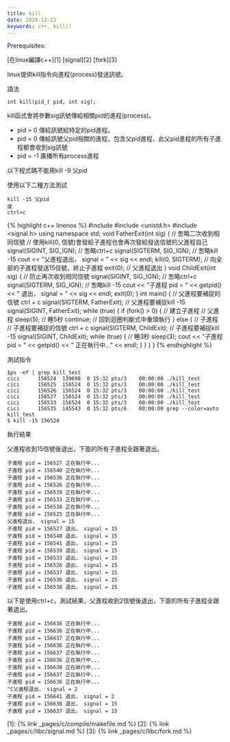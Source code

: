 ```yaml
---
title: kill
date: 2024-12-13
keywords: c++, kill()
---
```


Prerequisites:

[在linux編譯c++][1]
[signal][2]
[fork][3]

linux提供kill指令向進程(process)發送訊號。

語法
```
int kill(pid_t pid, int sig);
```
kill函式會將參數sig訊號傳給相關pid的進程(process)。

- pid > 0 傳給訊號給特定的pid進程。
- pid = 0 傳給訊號父pid相關的進程，包含父pid進程，此父pid進程的所有子進程都會收到sig訊號
- pid = -1 廣播所有process進程

以下程式碼<span class="mark">不能用kill -9 父pid</span>

使用以下二種方法測試
```
kill -15 父pid
或
ctrl+c
```

{% highlight c++ linenos %}
#include <iostream>
#include <unistd.h>
#include <signal.h>
using namespace std;
void FatherExit(int sig) {
  // 怱略二次收到相同信號
  // 使用kill(0, 信號)會發給子進程也會再次發給發送信號的父進程自己
  signal(SIGINT, SIG_IGN);  // 怱略ctrl+c
  signal(SIGTERM, SIG_IGN);  // 怱略kill -15
  cout << "父進程退出， signal = " << sig << endl;
  kill(0, SIGTERM);  // 向全部的子進程發送15信號，終止子進程
  exit(0);  // 父進程退出
}
void ChildExit(int sig) {
  // 防止再次收到相同信號
  signal(SIGINT, SIG_IGN);  // 怱略ctrl+c
  signal(SIGTERM, SIG_IGN);  // 怱略kill -15
  cout << "子進程 pid = " << getpid() << " 退出， signal = " << sig << endl;
  exit(0);
}
int main() {
  // 父進程要補捉的信號 ctrl + c
  signal(SIGTERM, FatherExit);
  // 父進程要補捉kill -15
  signal(SIGINT, FatherExit);
  while (true) {
    if (fork() > 0) {  // 建立子進程
      // 父進程
      sleep(5);  // 睡5秒
      continue;  // 回到迴圈判斷式中重頭執行
    } else {
      // 子進程
      // 子進程要補捉的信號 ctrl + c
      signal(SIGTERM, ChildExit);
      // 子進程要補捉kill -15
      signal(SIGINT, ChildExit);
      while (true) {
        // 睡3秒
        sleep(3);
        cout << "子進程 pid = " << getpid() << " 正在執行中..." << endl;
      }
    }
  }
}
{% endhighlight %}

測試指令
```
$ps -ef | grep kill_test
cici      156524  139698  0 15:32 pts/3    00:00:00 ./kill_test
cici      156525  156524  0 15:32 pts/3    00:00:00 ./kill_test
cici      156526  156524  0 15:32 pts/3    00:00:00 ./kill_test
cici      156527  156524  0 15:32 pts/3    00:00:00 ./kill_test
cici      156533  156524  0 15:32 pts/3    00:00:00 ./kill_test
cici      156535  145543  0 15:32 pts/6    00:00:00 grep --color=auto kill_test
$ kill -15 156524
```

執行結果

父進程收到15信號後退出，下面的所有子進程全跟著退出。

```
子進程 pid = 156527 正在執行中...
子進程 pid = 156540 正在執行中...
子進程 pid = 156536 正在執行中...
子進程 pid = 156526 正在執行中...
子進程 pid = 156539 正在執行中...
子進程 pid = 156533 正在執行中...
子進程 pid = 156538 正在執行中...
子進程 pid = 156525 正在執行中...
父進程退出， signal = 15
子進程 pid = 156527 退出， signal = 15
子進程 pid = 156540 退出， signal = 15
子進程 pid = 156541 退出， signal = 15
子進程 pid = 156539 退出， signal = 15
子進程 pid = 156533 退出， signal = 15
子進程 pid = 156526 退出， signal = 15
子進程 pid = 156537 退出， signal = 15
子進程 pid = 156536 退出， signal = 15
子進程 pid = 156538 退出， signal = 15
```

以下是使用ctrl+c，測試結果，父進程收到2信號後退出，下面的所有子進程全跟著退出。

```
子進程 pid = 156636 正在執行中...
子進程 pid = 156636 正在執行中...
子進程 pid = 156637 正在執行中...
子進程 pid = 156636 正在執行中...
子進程 pid = 156637 正在執行中...
子進程 pid = 156636 正在執行中...
子進程 pid = 156638 正在執行中...
子進程 pid = 156637 正在執行中...
子進程 pid = 156636 正在執行中...
^C父進程退出， signal = 2
子進程 pid = 156641 退出， signal = 2
子進程 pid = 156638 退出， signal = 15
子進程 pid = 156637 退出， signal = 15
```

[1]: {% link _pages/c/compile/makefile.md %}
[2]: {% link _pages/c/libc/signal.md %}
[3]: {% link _pages/c/libc/fork.md %}